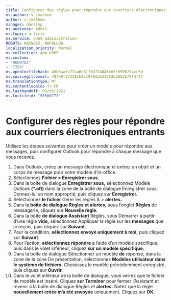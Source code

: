 ```yaml
---
title: Configurer des règles pour répondre aux courriers électroniques entrants
ms.author: v-jmathew
author: v-jmathew
manager: dansimp
ms.audience: Admin
ms.topic: article
ms.service: o365-administration
ROBOTS: NOINDEX, NOFOLLOW
localization_priority: Normal
ms.collection: Adm_O365
ms.custom:
- "9000761"
- "7254"
ms.openlocfilehash: 49b8aafe77aa6e31f8d724046c6fc0996294cc5d
ms.sourcegitcommit: 78fe9f33438cb0c19f0dab31253b5853b73f4f47
ms.translationtype: MT
ms.contentlocale: fr-FR
ms.lasthandoff: 03/05/2021
ms.locfileid: "50500773"
---
```

# <a name="set-up-rules-to-reply-to-incoming-emails"></a>Configurer des règles pour répondre aux courriers électroniques entrants

Utilisez les étapes suivantes pour créer un modèle pour répondre aux messages, puis configurer Outlook pour répondre à chaque message que vous recevez.

1. Dans Outlook, créez un message électronique et entrez un objet et un corps de message pour votre modèle d’in-office.
2. Sélectionnez **Fichier > Enregistrer sous**.
3. Dans la boîte de dialogue  **Enregistrer sous,** sélectionnez Modèle Outlook **(*.oft)** dans la zone de la boîte de dialogue Enregistrer sous. Donnez-lui un nom approprié, puis cliquez sur **Enregistrer.**
4. Sélectionnez **le fichier** Gérer les règles &  >  **alertes.**
5. Dans la **boîte de dialogue Règles et alertes,** sous l’onglet **Règles** de messagerie, cliquez sur **Nouvelle règle.**
6. Dans la boîte **de dialogue Assistant** Règles, sous Démarrer à partir d’une règle **vide,** sélectionnez Appliquer la règle sur les **messages** que je reçois, puis cliquez sur **Suivant**.
7. Pour la condition, **sélectionnez envoyé uniquement à moi,** puis cliquez sur **Suivant**.
8. Pour l’action, **sélectionnez répondre** à l’aide d’un modèle spécifique, puis dans le volet inférieur, cliquez **sur un modèle spécifique.**
9. Dans la boîte de dialogue Sélectionner  un modèle **de** réponse, dans la zone de la zone De présentation, sélectionnez **Modèles utilisateur dans le système de fichiers.** Choisissez le modèle précédemment enregistré, puis cliquez sur **Ouvrir.**
10. Dans le volet inférieur de la boîte de dialogue, vous verrez que le fichier de modèle est inséré. Cliquez **sur Terminer** pour fermer l’Assistant et revenir à la boîte de dialogue Règles et **alertes.** Notez que la règle **nouvellement créée m’a été envoyée** uniquement. Cliquez sur **OK**.
